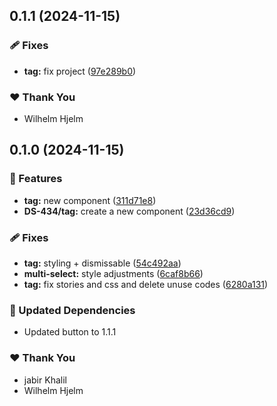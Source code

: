 ## 0.1.1 (2024-11-15)

### 🩹 Fixes

- **tag:** fix project ([97e289b0](https://github.com/migrationsverket/midas/commit/97e289b0))

### ❤️  Thank You

- Wilhelm Hjelm

## 0.1.0 (2024-11-15)

### 🚀 Features

- **tag:** new component ([311d71e8](https://github.com/migrationsverket/midas/commit/311d71e8))
- **DS-434/tag:** create a new component ([23d36cd9](https://github.com/migrationsverket/midas/commit/23d36cd9))

### 🩹 Fixes

- **tag:** styling + dismissable ([54c492aa](https://github.com/migrationsverket/midas/commit/54c492aa))
- **multi-select:** style adjustments ([6caf8b66](https://github.com/migrationsverket/midas/commit/6caf8b66))
- **tag:** fix stories and css and delete unuse codes ([6280a131](https://github.com/migrationsverket/midas/commit/6280a131))

### 🧱 Updated Dependencies

- Updated button to 1.1.1

### ❤️  Thank You

- jabir Khalil
- Wilhelm Hjelm